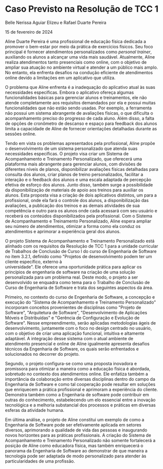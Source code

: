 # Caso Previsto na Resolução de TCC 1

Belle Nerissa Aguiar Elizeu e Rafael Duarte Pereira

15 de fevereiro de 2024

Aline Duarte Pereira é uma profissional de educação física dedicada a promover o bem-estar por meio da prática de exercícios físicos. Seu foco principal é fornecer atendimentos personalizados como *personal trainer*, auxiliando os alunos a alcançar uma vida mais saudável. Atualmente, Aline realiza atendimentos tanto presenciais como online, com o objetivo de ampliar sua atuação no ambiente virtual e atender a um público mais amplo. No entanto, ela enfrenta desafios na condução eficiente de atendimentos online devido a limitações em um aplicativo que utiliza.

O problema que Aline enfrenta é a inadequação do aplicativo atual às suas necessidades específicas. Embora o aplicativo ofereça algumas funcionalidades básicas para gerenciar alunos e treinamentos, ele não atende completamente aos requisitos demandados por ela e possui muitas funcionalidades que não estão sendo usadas. Por exemplo, a ferramenta não possui um sistema abrangente de avaliações físicas, o que dificulta o acompanhamento preciso do progresso de cada aluno. Além disso, a falta de opções de cronômetro de descanso e espaço para feedback dos alunos limita a capacidade de Aline de fornecer orientações detalhadas durante as sessões online.

Tendo em vista os problemas apresentados pela profissional, Aline propõe o desenvolvimento de um sistema personalizado que atenda suas necessidades específicas. O projeto visa criar um Sistema de Acompanhamento e Treinamento Personalizado, que oferecerá uma plataforma mais abrangente para gerenciar alunos, com divisões de diferentes níveis de planos, disponibilizar avaliações físicas detalhadas  para consulta dos alunos, criar planos de treino personalizados, facilitar a interação e o feedback dos alunos e uma escala adaptada de percepção efetiva de esforço dos alunos. Junto disso, também surge a possibilidade da disponibilização de materiais de apoio aos treinos para auxiliar os alunos. Esta proposta visa a criação de dois aplicativos distintos, um para a profissional, onde ela fará o controle dos alunos, a disponibilização das avaliações, a publicação dos treinos e as demais atividades de sua competência e outro para os alunos onde cada acessará com seu usuário e receberá os conteúdos disponibilizados pela profissional. Com o Sistema de Acompanhamento e Treinamento Personalizado, Aline espera ampliar seu número de atendimentos, otimizar a forma como ela conduz os atendimentos e aprimorar a experiência geral dos alunos. 

O projeto Sistema de Acompanhamento e Treinamento Personalizado está alinhado com os requisitos da Resolução de TCC 1 para a unidade curricular de Trabalhos de Conclusão de Curso I do curso de Engenharia de Software no item 3.2.1, definido como "Projetos de desenvolvimento podem ter um cliente específico, externo à  
universidade". Ele oferece uma oportunidade prática para aplicar os princípios de engenharia de software na criação de uma solução personalizada para um problema real. Deste modo, o projeto a ser desenvolvido se enquadra como tema para o Trabalho de Conclusão de Curso de Engenharia de Software e trata dos seguintes aspectos da área.

Primeiro, no contexto do curso de Engenharia de Software, a concepção e execução do "Sistema de Acompanhamento e Treinamento Personalizado" incorporam conceitos provenientes de disciplinas como "Projeto de Software", "Arquitetura de Software", "Desenvolvimento de Aplicações Móveis e Distribuídas" e "Gerência de Configuração e Evolução de Software". Nesse empreendimento, serão aplicadas metodologias ágeis de desenvolvimento, juntamente com o foco no design centrado no usuário, com o objetivo de criar uma aplicação funcional, intuitiva e altamente adaptável. A integração desse sistema com o atual ambiente de atendimento presencial e online de Aline igualmente apresenta desafios técnicos da Engenharia de Software, os quais serão enfrentados e solucionados no decorrer do projeto.

Segundo, o projeto configura-se como uma proposta inovadora e promissora para otimizar a maneira como a educação física é abordada, sobretudo no contexto dos atendimentos online. Ele enfatiza também a importância da colaboração entre diversas disciplinas dentro do campo da Engenharia de Software e como tal cooperação pode resultar em soluções que enriquecem a prática profissional e aprimoram a experiência do cliente. Demonstra também como a Engenharia de software pode contribuir em outras do conhecimento, estabelecendo um elo essencial entre a inovação tecnológica e a melhoria substancial dos processos e práticas em diversas esferas da atividade humana.

Em última análise, o projeto de Aline constitui um exemplo de como a Engenharia de Software pode ser efetivamente aplicada em setores diversos, aprimorando a qualidade de vida das pessoas e inaugurando novos horizontes para as práticas profissionais. A criação do Sistema de Acompanhamento e Treinamento Personalizado não somente fortalecerá a posição de Aline como educadora física, mas também enriquecerá o panorama da Engenharia de Software ao demonstrar de que maneira a tecnologia pode ser adaptada de modo personalizado para atender às particularidades de uma profissão.